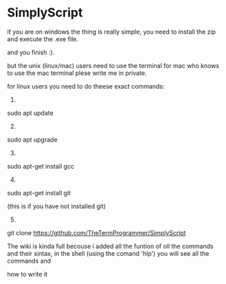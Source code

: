 # SimplyScript
if you are on windows the thing is really simple, you need to install the zip and execute the .exe file.

and you finish :).

but the unix (linux/mac) users need to use the terminal for mac who knows to use the mac terminal plese write me in private.

for linux users you need to do theese exact commands:

1.

sudo apt update

2.

sudo apt upgrade

3.

sudo apt-get install gcc

4.

sudo apt-get install git

(this is if you have not installed git)

5.

git clone https://github.com/TheTermProgrammer/SimplyScript

The wiki is kinda full becouse i added all the funtion of oll the commands and their sintax, in the shell (using the comand 'hlp') you will see all the commands and

how to write it
